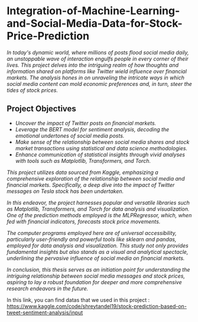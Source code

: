 # Integration-of-Machine-Learning-and-Social-Media-Data-for-Stock-Price-Prediction

*In today's dynamic world, where millions of posts flood social media daily, an unstoppable wave of interaction engulfs people in every corner of their lives. This project delves into the intriguing realm of how thoughts and information shared on platforms like Twitter wield influence over financial markets. The analysis hones in on unraveling the intricate ways in which social media content can mold economic preferences and, in turn, steer the tides of stock prices.*

## **Project Objectives**

- *Uncover the impact of Twitter posts on financial markets.*
- *Leverage the BERT model for sentiment analysis, decoding the emotional undertones of social media posts.*
- *Make sense of the relationship between social media shares and stock market transactions using statistical and data science methodologies.*
- *Enhance communication of statistical insights through vivid analyses with tools such as Matplotlib, Transformers, and Torch.*

*This project utilizes data sourced from Kaggle, emphasizing a comprehensive exploration of the relationship between social media and financial markets. Specifically, a deep dive into the impact of Twitter messages on Tesla stock has been undertaken.*

*In this endeavor, the project harnesses popular and versatile libraries such as Matplotlib, Transformers, and Torch for data analysis and visualization. One of the prediction methods employed is the MLPRegressor, which, when fed with financial indicators, forecasts stock price movements.*

*The computer programs employed here are of universal accessibility, particularly user-friendly and powerful tools like sklearn and pandas, employed for data analysis and visualization. This study not only provides fundamental insights but also stands as a visual and analytical spectacle, underlining the pervasive influence of social media on financial markets.*

*In conclusion, this thesis serves as an initiation point for understanding the intriguing relationship between social media messages and stock prices, aspiring to lay a robust foundation for deeper and more comprehensive research endeavors in the future.*

In this link, you can find datas that we used in this project : https://www.kaggle.com/code/shreytandel19/stock-prediction-based-on-tweet-sentiment-analysis/input
